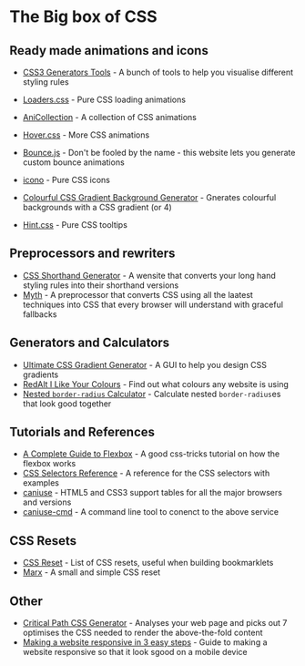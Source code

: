 # The Big box of CSS

## Ready made animations and icons
 - [CSS3 Generators Tools](http://www.cssreflex.com/css-generators/) - A bunch of tools to help you visualise different styling rules
 - [Loaders.css](http://connoratherton.com/loaders) - Pure CSS loading animations
 - [AniCollection](https://anicollection.github.io/#/) - A collection of CSS animations
 - [Hover.css](https://ianlunn.github.io/Hover/) - More CSS animations
 - [Bounce.js](http://bouncejs.com/) - Don't be fooled by the name - this website lets you generate custom bounce animations

 - [icono](https://saeedalipoor.github.io/icono/) - Pure CSS icons

 - [Colourful CSS Gradient Background Generator](http://www.webcore-it.com/colorful-background/) - Gnerates colourful backgrounds with a CSS gradient (or 4)

 - [Hint.css](http://kushagragour.in/lab/hint/) - Pure CSS tooltips

## Preprocessors and rewriters
 - [CSS Shorthand Generator](http://shrthnd.volume7.io/) - A wensite that converts your long hand styling rules into their shorthand versions
 - [Myth](http://myth.io/) - A preprocessor that converts CSS using all the laatest techniques into CSS that every browser will understand with graceful fallbacks

## Generators and Calculators
 - [Ultimate CSS Gradient Generator](http://www.colorzilla.com/gradient-editor/) - A GUI to help you design CSS gradients
 - [RedAlt I Like Your Colours](http://redalt.com/ilyc) - Find out what colours any website is using
 - [Nested `border-radius` Calculator](http://joshnh.com/tools/get-your-nested-border-radii-right.html) - Calculate nested `border-radius`es that look good together

## Tutorials and References
 - [A Complete Guide to Flexbox](https://css-tricks.com/snippets/css/a-guide-to-flexbox/) - A good css-tricks tutorial on how the flexbox works
 - [CSS Selectors Reference](http://www.w3schools.com/cssref/css_selectors.asp) - A reference for the CSS selectors with examples
 - [caniuse](http://caniuse.com) - HTML5 and CSS3 support tables for all the major browsers and versions
 - [caniuse-cmd](https://github.com/sgentle/caniuse-cmd) - A command line tool to conenct to the above service

## CSS Resets
 - [CSS Reset](http://www.cssreset.com/) - List of CSS resets, useful when building bookmarklets
 - [Marx](https://mblode.github.io/marx/) - A small and simple CSS reset

## Other
 - [Critical Path CSS Generator](http://jonassebastianohlsson.com/criticalpathcssgenerator/) - Analyses your web page and picks out 7 optimises the CSS needed to render the above-the-fold content
 - [Making a website responsive in 3 easy steps](http://www.catswhocode.com/blog/making-a-website-responsive-in-3-easy-steps) - Guide to making a website responsive so that it look sgood on a mobile device

